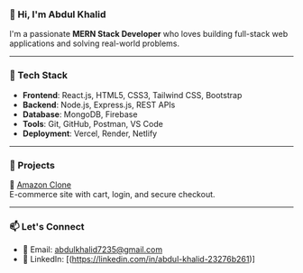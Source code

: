 ### 👋 Hi, I'm Abdul Khalid

I'm a passionate **MERN Stack Developer** who loves building full-stack web applications and solving real-world problems.

---

### 🔧 Tech Stack
- **Frontend**: React.js, HTML5, CSS3, Tailwind CSS, Bootstrap
- **Backend**: Node.js, Express.js, REST APIs
- **Database**: MongoDB, Firebase
- **Tools**: Git, GitHub, Postman, VS Code
- **Deployment**: Vercel, Render, Netlify

---

### 🚀 Projects

🔸 [Amazon Clone](https://mern-amazoncloan.vercel.app)  
E-commerce site with cart, login, and secure checkout.

---

### 📫 Let's Connect
- 📧 Email: abdulkhalid7235@gmail.com
- 💼 LinkedIn: [(https://linkedin.com/in/abdul-khalid-23276b261)]

